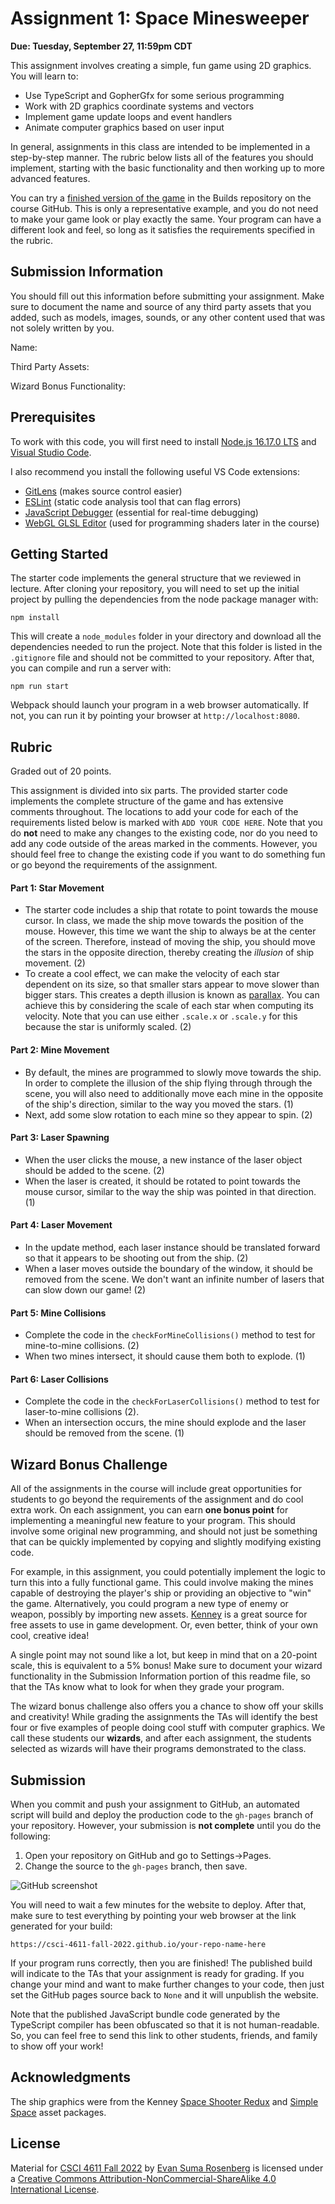 # Assignment 1: Space Minesweeper

**Due: Tuesday, September 27, 11:59pm CDT**

This assignment involves creating a simple, fun game using 2D graphics. You will learn to:

- Use TypeScript and GopherGfx for some serious programming
- Work with 2D graphics coordinate systems and vectors
- Implement game update loops and event handlers
- Animate computer graphics based on user input

In general, assignments in this class are intended to be implemented in a step-by-step manner.  The rubric below lists all of the features you should implement, starting with the basic functionality and then working up to more advanced features.

You can try a [finished version of the game](https://csci-4611-fall-2022.github.io/Builds/Assignment-1/) in the Builds repository on the course GitHub. This is only a representative example, and you do not need to make your game look or play exactly the same. Your program can have a different look and feel, so long as it satisfies the requirements specified in the rubric.

## Submission Information

You should fill out this information before submitting your assignment. Make sure to document the name and source of any third party assets that you added, such as models, images, sounds, or any other content used that was not solely written by you. 

Name:

Third Party Assets:

Wizard Bonus Functionality:

## Prerequisites

To work with this code, you will first need to install [Node.js 16.17.0 LTS](https://nodejs.org/) and [Visual Studio Code](https://code.visualstudio.com/). 

I also recommend you install the following useful VS Code extensions:

- [GitLens](https://marketplace.visualstudio.com/items?itemName=eamodio.gitlens) (makes source control easier)
- [ESLint](https://marketplace.visualstudio.com/items?itemName=dbaeumer.vscode-eslint) (static code analysis tool that can flag errors)
- [JavaScript Debugger](https://marketplace.visualstudio.com/items?itemName=ms-vscode.js-debug-nightly) (essential for real-time debugging)
- [WebGL GLSL Editor](https://marketplace.visualstudio.com/items?itemName=raczzalan.webgl-glsl-editor) (used for programming shaders later in the course)

## Getting Started

The starter code implements the general structure that we reviewed in lecture.  After cloning your repository, you will need to set up the initial project by pulling the dependencies from the node package manager with:

```
npm install
```

This will create a `node_modules` folder in your directory and download all the dependencies needed to run the project.  Note that this folder is listed in the `.gitignore` file and should not be committed to your repository.  After that, you can compile and run a server with:

```
npm run start
```

Webpack should launch your program in a web browser automatically.  If not, you can run it by pointing your browser at `http://localhost:8080`.

## Rubric

Graded out of 20 points.

This assignment is divided into six parts.  The provided starter code implements the complete structure of the game and has extensive comments throughout.  The locations to add your code for each of the requirements listed below is marked with `ADD YOUR CODE HERE`.  Note that you do **not** need to make any changes to the existing code, nor do you need to add any code outside of the areas marked in the comments.  However, you should feel free to change the existing code if you want to do something fun or go beyond the requirements of the assignment.

#### Part 1: Star Movement

- The starter code includes a ship that rotate to point towards the mouse cursor.  In class, we made the ship move towards the position of the mouse.  However, this time we want the ship to always be at the center of the screen.  Therefore, instead of moving the ship, you should move the stars in the opposite direction, thereby creating the *illusion* of ship movement. (2)
- To create a cool effect, we can make the velocity of each star dependent on its size, so that smaller stars appear to move slower than bigger stars.  This creates a depth illusion is known as [parallax](https://en.wikipedia.org/wiki/Parallax).  You can achieve this by considering the scale of each star when computing its velocity.  Note that you can use either `.scale.x` or `.scale.y` for this because the star is uniformly scaled. (2)

#### Part 2: Mine Movement

- By default, the mines are programmed to slowly move towards the ship.  In order to complete the illusion of the ship flying through through the scene, you will also need to additionally move each mine in the opposite of the ship's direction, similar to the way you moved the stars. (1)
- Next, add some slow rotation to each mine so they appear to spin. (2)

#### Part 3: Laser Spawning

- When the user clicks the mouse, a new instance of the laser object should be added to the scene. (2)
- When the laser is created, it should be rotated to point towards the mouse cursor, similar to the way the ship was pointed in that direction. (1)

#### Part 4: Laser Movement

- In the update method, each laser instance should be translated forward so that it appears to be shooting out from the ship. (2)
- When a laser moves outside the boundary of the window, it should be removed from the scene.  We don't want an infinite number of lasers that can slow down our game! (2)

#### Part 5: Mine Collisions

- Complete the code in the `checkForMineCollisions()` method to test for mine-to-mine collisions. (2)  
- When two mines intersect, it should cause them both to explode. (1)

#### Part 6: Laser Collisions

- Complete the code in the `checkForLaserCollisions()` method to test for laser-to-mine collisions (2). 
- When an intersection occurs, the mine should explode and the laser should be removed from the scene. (1)

## Wizard Bonus Challenge

All of the assignments in the course will include great opportunities for students to go beyond the requirements of the assignment and do cool extra work. On each assignment, you can earn **one bonus point** for implementing a meaningful new feature to your program. This should involve some original new programming, and should not just be something that can be quickly implemented by copying and slightly modifying existing code.  

For example, in this assignment, you could potentially implement the logic to turn this into a fully functional game.  This could involve making the mines capable of destroying the player's ship or providing an objective to "win" the game.  Alternatively, you could program a new type of enemy or weapon, possibly by importing new assets.  [Kenney](https://www.kenney.nl/assets) is a great source for free assets to use in game development. Or, even better, think of your own cool, creative idea!

A single point may not sound like a lot, but keep in mind that on a 20-point scale, this is equivalent to a 5% bonus! Make sure to document your wizard functionality in the Submission Information portion of this readme file, so that the TAs know what to look for when they grade your program.

The wizard bonus challenge also offers you a chance to show off your skills and creativity!  While grading the assignments the TAs will identify the best four or five examples of people doing cool stuff with computer graphics. We call these students our **wizards**, and after each assignment, the students selected as wizards will have their programs demonstrated to the class.

## Submission

When you commit and push your assignment to GitHub, an automated script will build and deploy the production code to the `gh-pages` branch of your repository.  However, your submission is **not complete** until you do the following:

1. Open your repository on GitHub and go to Settings->Pages.
2. Change the source to the `gh-pages` branch, then save.

![GitHub screenshot](./images/github.png)

You will need to wait a few minutes for the website to deploy.  After that, make sure to test everything by pointing your web browser at the link generated for your build:

```
https://csci-4611-fall-2022.github.io/your-repo-name-here
```

If your program runs correctly, then you are finished!  The published build will indicate to the TAs that your assignment is ready for grading.  If you change your mind and want to make further changes to your code, then just set the GitHub pages source back to `None` and it will unpublish the website.

Note that the published JavaScript bundle code generated by the TypeScript compiler has been obfuscated so that it is not human-readable. So, you can feel free to send this link to other students, friends, and family to show off your work!

## Acknowledgments

The ship graphics were from the Kenney [Space Shooter Redux](https://www.kenney.nl/assets/space-shooter-redux) and [Simple Space](https://www.kenney.nl/assets/simple-space) asset packages.

## License

Material for [CSCI 4611 Fall 2022](https://csci-4611-fall-2022.github.io) by [Evan Suma Rosenberg](https://illusioneering.umn.edu/) is licensed under a [Creative Commons Attribution-NonCommercial-ShareAlike 4.0 International License](http://creativecommons.org/licenses/by-nc-sa/4.0/).
